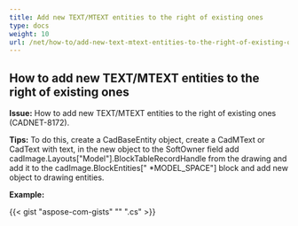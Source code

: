 ```yaml
---
title: Add new TEXT/MTEXT entities to the right of existing ones 
type: docs
weight: 10
url: /net/how-to/add-new-text-mtext-entities-to-the-right-of-existing-ones/
---
```


## **How to add new TEXT/MTEXT entities to the right of existing ones**

**Issue:** How to add new TEXT/MTEXT entities to the right of existing ones (CADNET-8172).

**Tips:** To do this, create a CadBaseEntity object, create a CadMText or CadText with text, in the new object to the SoftOwner field add cadImage.Layouts["Model"].BlockTableRecordHandle from the drawing and add it to the cadImage.BlockEntities[" *MODEL_SPACE"] block and add new object to drawing entities.

**Example:**

{{< gist "aspose-com-gists" "" ".cs" >}}